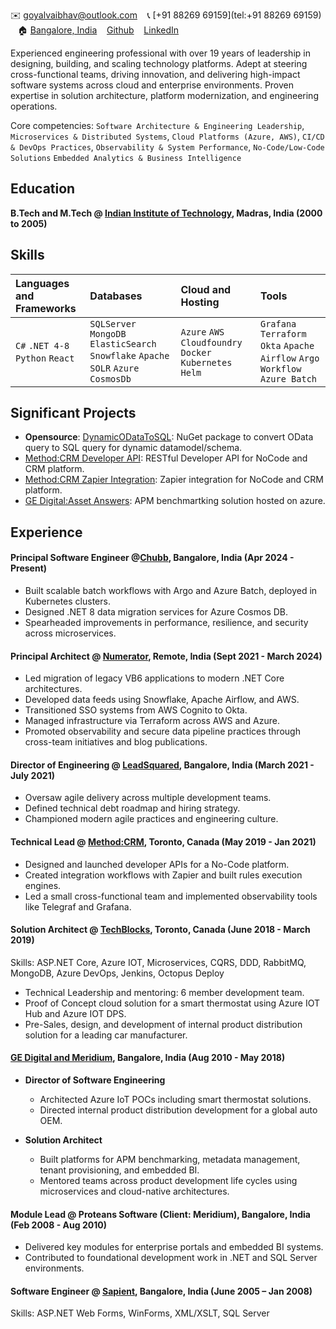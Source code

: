 ✉️ [goyalvaibhav@outlook.com](mailto:goyalvaibhav@outlook.com) &nbsp;&nbsp; 📞 [+91 88269 69159](tel:+91 88269 69159) &nbsp;&nbsp; 🏠 [Bangalore, India](https://goo.gl/maps/iaamjgcBvFhMauYG6) &nbsp;&nbsp; [Github](https://github.com/vaibhav-goyal) &nbsp;&nbsp; [LinkedIn](https://www.linkedin.com/in/vaibhav-goyal-2265b613/)

Experienced engineering professional with over 19 years of leadership in designing, building, and scaling technology platforms. Adept at steering cross-functional teams, driving innovation, and delivering high-impact software systems across cloud and enterprise environments. Proven expertise in solution architecture, platform modernization, and engineering operations.

Core competencies: `Software Architecture & Engineering Leadership`, `Microservices & Distributed Systems`, `Cloud Platforms (Azure, AWS)`, `CI/CD & DevOps Practices`, `Observability & System Performance`, `No-Code/Low-Code Solutions`
`Embedded Analytics & Business Intelligence`

## Education
**B.Tech and M.Tech @ [Indian Institute of Technology](https://www.iitm.ac.in/), Madras, India (2000 to 2005)**

## Skills

| Languages and Frameworks | Databases | Cloud and Hosting | Tools |
|:---|:---|:---|:---|
|`C#` `.NET 4-8` `Python` `React` | `SQLServer` `MongoDB` `ElasticSearch` `Snowflake` `Apache SOLR` `Azure CosmosDb` | `Azure` `AWS` `Cloudfoundry` `Docker` `Kubernetes` `Helm` | `Grafana` `Terraform` `Okta` `Apache Airflow` `Argo Workflow` `Azure Batch`|

## Significant Projects
- **Opensource**: [DynamicODataToSQL](https://github.com/DynamicODataToSQL/DynamicODataToSQL): NuGet package to convert OData query to SQL query for dynamic datamodel/schema.
- [Method:CRM Developer API](https://developer.method.me/): RESTful Developer API for NoCode and CRM platform.
- [Method:CRM Zapier Integration](https://zapier.com/apps/method-crm/integrations): Zapier integration for NoCode and CRM platform.
- [GE Digital:Asset Answers](https://www.ge.com/digital/blog/asset-answers): APM benchmartking solution hosted on azure. 

## Experience

#### Principal Software Engineer @[Chubb](https://www.chubb.com/), Bangalore, India (Apr 2024 - Present)
- Built scalable batch workflows with Argo and Azure Batch, deployed in Kubernetes clusters.
- Designed .NET 8 data migration services for Azure Cosmos DB.
- Spearheaded improvements in performance, resilience, and security across microservices.
  
#### Principal Architect @ [Numerator](https://www.numerator.com/), Remote, India (Sept 2021 - March 2024)
- Led migration of legacy VB6 applications to modern .NET Core architectures.
- Developed data feeds using Snowflake, Apache Airflow, and AWS.
- Transitioned SSO systems from AWS Cognito to Okta.
- Managed infrastructure via Terraform across AWS and Azure.
- Promoted observability and secure data pipeline practices through cross-team initiatives and blog publications.

#### Director of Engineering @ [LeadSquared](https://www.leadsquared.com/), Bangalore, India (March 2021 - July 2021)
- Oversaw agile delivery across multiple development teams.
- Defined technical debt roadmap and hiring strategy.
- Championed modern agile practices and engineering culture.

#### Technical Lead @ [Method:CRM](https://www.method.me/), Toronto, Canada (May 2019 - Jan 2021)
- Designed and launched developer APIs for a No-Code platform.
- Created integration workflows with Zapier and built rules execution engines.
- Led a small cross-functional team and implemented observability tools like Telegraf and Grafana.

#### Solution Architect @ [TechBlocks](https://tblocks.com/), Toronto, Canada (June 2018 - March 2019)
Skills: ASP.NET Core, Azure IOT, Microservices, CQRS, DDD, RabbitMQ, MongoDB, Azure DevOps, Jenkins, Octopus Deploy
- Technical Leadership and mentoring:  6 member development team.
- Proof of Concept cloud solution for a smart thermostat using Azure IOT Hub and Azure IOT DPS.
- Pre-Sales, design, and development of internal product distribution solution for a leading car manufacturer.

#### [GE Digital and Meridium](https://www.ge.com/digital/applications/asset-performance-management), Bangalore, India (Aug 2010 - May 2018)
- **Director of Software Engineering** 
  - Architected Azure IoT POCs including smart thermostat solutions.
  - Directed internal product distribution development for a global auto OEM.

- **Solution Architect**
  - Built platforms for APM benchmarking, metadata management, tenant provisioning, and embedded BI.
  - Mentored teams across product development life cycles using microservices and cloud-native architectures.

#### Module Lead @ Proteans Software (Client: Meridium), Bangalore, India (Feb 2008 - Aug 2010)
- Delivered key modules for enterprise portals and embedded BI systems.
- Contributed to foundational development work in .NET and SQL Server environments.

#### Software Engineer @ [Sapient](https://www.publicissapient.com/), Bangalore, India (June 2005 – Jan 2008)
Skills: ASP.NET Web Forms, WinForms, XML/XSLT, SQL Server
